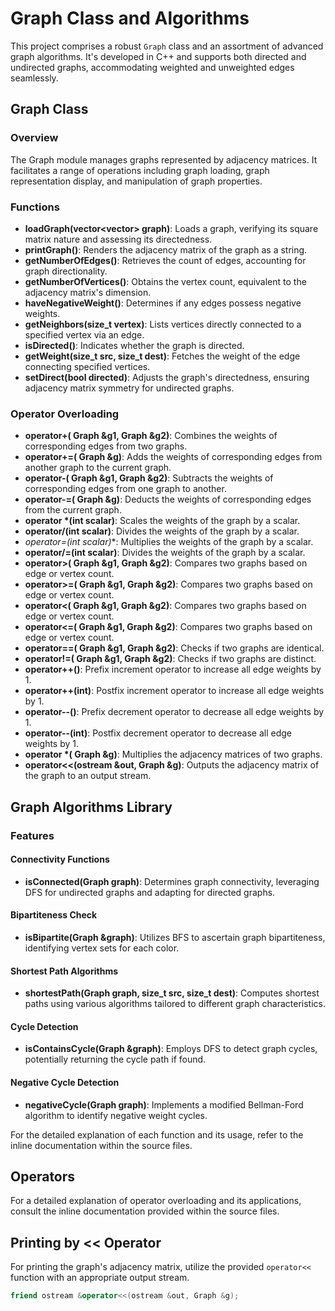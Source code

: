 
# Graph Class and Algorithms

This project comprises a robust `Graph` class and an assortment of advanced graph algorithms. It's developed in C++ and supports both directed and undirected graphs, accommodating weighted and unweighted edges seamlessly.

## Graph Class

### Overview

The Graph module manages graphs represented by adjacency matrices. It facilitates a range of operations including graph loading, graph representation display, and manipulation of graph properties.

### Functions

- **loadGraph(vector<vector<int>> graph)**: Loads a graph, verifying its square matrix nature and assessing its directedness.
- **printGraph()**: Renders the adjacency matrix of the graph as a string.
- **getNumberOfEdges()**: Retrieves the count of edges, accounting for graph directionality.
- **getNumberOfVertices()**: Obtains the vertex count, equivalent to the adjacency matrix's dimension.
- **haveNegativeWeight()**: Determines if any edges possess negative weights.
- **getNeighbors(size_t vertex)**: Lists vertices directly connected to a specified vertex via an edge.
- **isDirected()**: Indicates whether the graph is directed.
- **getWeight(size_t src, size_t dest)**: Fetches the weight of the edge connecting specified vertices.
- **setDirect(bool directed)**: Adjusts the graph's directedness, ensuring adjacency matrix symmetry for undirected graphs.

### Operator Overloading

- **operator+( Graph &g1,  Graph &g2)**: Combines the weights of corresponding edges from two graphs.
- **operator+=( Graph &g)**: Adds the weights of corresponding edges from another graph to the current graph.
- **operator-( Graph &g1,  Graph &g2)**: Subtracts the weights of corresponding edges from one graph to another.
- **operator-=( Graph &g)**: Deducts the weights of corresponding edges from the current graph.
- **operator *(int scalar)**: Scales the weights of the graph by a scalar.
- **operator/(int scalar)**: Divides the weights of the graph by a scalar.
- **operator*=(int scalar)**: Multiplies the weights of the graph by a scalar.
- **operator/=(int scalar)**: Divides the weights of the graph by a scalar.
- **operator>( Graph &g1,  Graph &g2)**: Compares two graphs based on edge or vertex count.
- **operator>=( Graph &g1,  Graph &g2)**: Compares two graphs based on edge or vertex count.
- **operator<( Graph &g1,  Graph &g2)**: Compares two graphs based on edge or vertex count.
- **operator<=( Graph &g1,  Graph &g2)**: Compares two graphs based on edge or vertex count.
- **operator==( Graph &g1,  Graph &g2)**: Checks if two graphs are identical.
- **operator!=( Graph &g1,  Graph &g2)**: Checks if two graphs are distinct.
- **operator++()**: Prefix increment operator to increase all edge weights by 1.
- **operator++(int)**: Postfix increment operator to increase all edge weights by 1.
- **operator--()**: Prefix decrement operator to decrease all edge weights by 1.
- **operator--(int)**: Postfix decrement operator to decrease all edge weights by 1.
- **operator *( Graph &g)**: Multiplies the adjacency matrices of two graphs.
- **operator<<(ostream &out,  Graph &g)**: Outputs the adjacency matrix of the graph to an output stream.

## Graph Algorithms Library

### Features

#### Connectivity Functions

- **isConnected(Graph graph)**: Determines graph connectivity, leveraging DFS for undirected graphs and adapting for directed graphs.

#### Bipartiteness Check

- **isBipartite(Graph &graph)**: Utilizes BFS to ascertain graph bipartiteness, identifying vertex sets for each color.

#### Shortest Path Algorithms

- **shortestPath(Graph graph, size_t src, size_t dest)**: Computes shortest paths using various algorithms tailored to different graph characteristics.

#### Cycle Detection

- **isContainsCycle(Graph &graph)**: Employs DFS to detect graph cycles, potentially returning the cycle path if found.

#### Negative Cycle Detection

- **negativeCycle(Graph graph)**: Implements a modified Bellman-Ford algorithm to identify negative weight cycles.

For the detailed explanation of each function and its usage, refer to the inline documentation within the source files.

## Operators

For a detailed explanation of operator overloading and its applications, consult the inline documentation provided within the source files.

## Printing by << Operator

For printing the graph's adjacency matrix, utilize the provided `operator<<` function with an appropriate output stream.

```cpp
friend ostream &operator<<(ostream &out, Graph &g);
